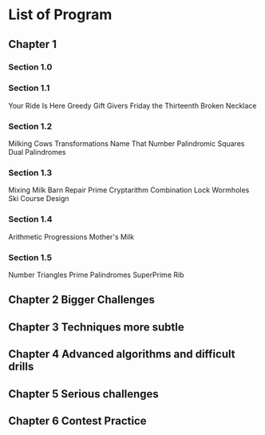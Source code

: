 # List of Program
## Chapter 1
### Section 1.0
### Section 1.1
Your Ride Is Here
Greedy Gift Givers
Friday the Thirteenth
Broken Necklace
### Section 1.2
Milking Cows
Transformations
Name That Number
Palindromic Squares
Dual Palindromes
### Section 1.3
Mixing Milk
Barn Repair
Prime Cryptarithm
Combination Lock
Wormholes
Ski Course Design
### Section 1.4
Arithmetic Progressions
Mother's Milk
### Section 1.5
Number Triangles
Prime Palindromes
SuperPrime Rib
## Chapter 2 Bigger Challenges
## Chapter 3 Techniques more subtle
## Chapter 4 Advanced algorithms and difficult drills
## Chapter 5 Serious challenges
## Chapter 6 Contest Practice
